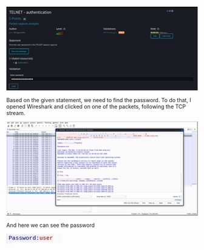 ![telnet-challenge](image.png)

Based on the given statement, we need to find the password. To do that, I opened Wireshark and clicked on one of the packets, following the TCP stream.

![gg](image-1.png)

And here we can see the password 

![answer](image-2.png)